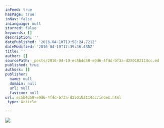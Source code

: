 ```yaml
---
inFeed: true
hasPage: true
inNav: false
inLanguage: null
starred: false
keywords: []
description: ''
datePublished: '2016-04-10T19:58:24.721Z'
dateModified: '2016-04-10T17:39:36.485Z'
title: ''
author: []
sourcePath: _posts/2016-04-10-ec5b4d58-e0d6-4f4d-bf3a-d250102114cc.md
published: true
authors: []
publisher:
  name: null
  domain: null
  url: null
  favicon: null
url: ec5b4d58-e0d6-4f4d-bf3a-d250102114cc/index.html
_type: Article

---
```

![](https://the-grid-user-content.s3-us-west-2.amazonaws.com/e2763ac4-6440-41e8-aeda-0eebc45b101f.jpg)